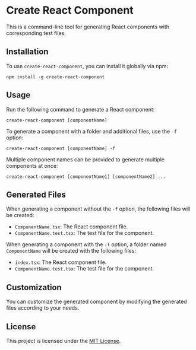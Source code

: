 # Create React Component

This is a command-line tool for generating React components with corresponding test files.

## Installation

To use `create-react-component`, you can install it globally via npm:

`npm install -g create-react-component`

## Usage

Run the following command to generate a React component:

`create-react-component [componentName]`


To generate a component with a folder and additional files, use the `-f` option:

`create-react-component [componentName] -f`


Multiple component names can be provided to generate multiple components at once:

`create-react-component [componentName1] [componentName2] ...`


## Generated Files

When generating a component without the `-f` option, the following files will be created:

- `ComponentName.tsx`: The React component file.
- `ComponentName.test.tsx`: The test file for the component.

When generating a component with the `-f` option, a folder named `ComponentName` will be created with the following files:

- `index.tsx`: The React component file.
- `ComponentName.test.tsx`: The test file for the component.

## Customization

You can customize the generated component by modifying the generated files according to your needs.


## License

This project is licensed under the [MIT License](https://opensource.org/licenses/MIT).





